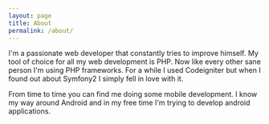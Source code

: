 ```yaml
---
layout: page
title: About
permalink: /about/
---
```


I'm a passionate web developer that constantly tries to improve himself. My tool of choice for all my web
development is PHP. Now like every other sane person I'm using PHP frameworks. For a while I used Codeigniter but when
I found out about Symfony2 I simply fell in love with it.

From time to time you can find me doing some mobile development. I know my way around Android and in my free time
I'm trying to develop android applications.
